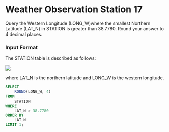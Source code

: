 # Weather Observation Station 17

Query the Western Longitude (LONG_W)where the smallest Northern Latitude (LAT_N) in STATION is greater than $38.7780$. Round your answer to $4$ decimal places.

### Input Format

The STATION table is described as follows:

<img src="https://s3.amazonaws.com/hr-challenge-images/9336/1449345840-5f0a551030-Station.jpg">

where LAT_N is the northern latitude and LONG_W is the western longitude.

```SQL
SELECT
    ROUND(LONG_W, 4)
FROM
    STATION
WHERE
    LAT_N > 38.7780
ORDER BY
    LAT_N
LIMIT 1;
```